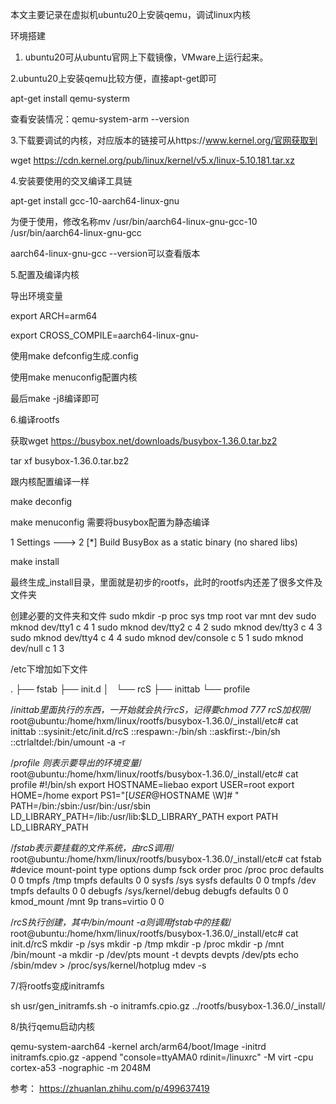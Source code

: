 本文主要记录在虚拟机ubuntu20上安装qemu，调试linux内核

环境搭建

1. ubuntu20可从ubuntu官网上下载镜像，VMware上运行起来。
   
2.ubuntu20上安装qemu比较方便，直接apt-get即可

apt-get install qemu-systerm

查看安装情况：qemu-system-arm --version

3.下载要调试的内核，对应版本的链接可从https://www.kernel.org/官网获取到

wget https://cdn.kernel.org/pub/linux/kernel/v5.x/linux-5.10.181.tar.xz

4.安装要使用的交叉编译工具链

apt-get install gcc-10-aarch64-linux-gnu

为便于使用，修改名称mv /usr/bin/aarch64-linux-gnu-gcc-10 /usr/bin/aarch64-linux-gnu-gcc

aarch64-linux-gnu-gcc --version可以查看版本

5.配置及编译内核

导出环境变量

export ARCH=arm64

export CROSS_COMPILE=aarch64-linux-gnu-

使用make defconfig生成.config

使用make menuconfig配置内核

最后make -j8编译即可

6.编译rootfs

获取wget https://busybox.net/downloads/busybox-1.36.0.tar.bz2

tar xf busybox-1.36.0.tar.bz2

跟内核配置编译一样

make deconfig

make menuconfig 需要将busybox配置为静态编译

1 Settings  --->
2 [*] Build BusyBox as a static binary (no shared libs)

make install

最终生成_install目录，里面就是初步的rootfs，此时的rootfs内还差了很多文件及文件夹

创建必要的文件夹和文件
sudo mkdir -p proc sys tmp root var mnt dev
sudo mknod dev/tty1 c 4 1
sudo mknod dev/tty2 c 4 2
sudo mknod dev/tty3 c 4 3
sudo mknod dev/tty4 c 4 4
sudo mknod dev/console c 5 1
sudo mknod dev/null c 1 3

/etc下增加如下文件

.
├── fstab
├── init.d
│   └── rcS
├── inittab
└── profile

/*inittab里面执行的东西，一开始就会执行rcS，记得要chmod 777 rcS加权限*/
root@ubuntu:/home/hxm/linux/rootfs/busybox-1.36.0/_install/etc# cat inittab 
::sysinit:/etc/init.d/rcS
::respawn:-/bin/sh
::askfirst:-/bin/sh
::ctrlaltdel:/bin/umount -a -r

/*profile 则表示要导出的环境变量*/
root@ubuntu:/home/hxm/linux/rootfs/busybox-1.36.0/_install/etc# cat profile 
#!/bin/sh
export HOSTNAME=liebao
export USER=root
export HOME=/home
export PS1="[$USER@$HOSTNAME \W]\# "
PATH=/bin:/sbin:/usr/bin:/usr/sbin
LD_LIBRARY_PATH=/lib:/usr/lib:$LD_LIBRARY_PATH
export PATH LD_LIBRARY_PATH

/*fstab表示要挂载的文件系统，由rcS调用*/
root@ubuntu:/home/hxm/linux/rootfs/busybox-1.36.0/_install/etc# cat fstab 
#device  mount-point    type     options   dump   fsck order
proc /proc proc defaults 0 0
tmpfs /tmp tmpfs defaults 0 0
sysfs /sys sysfs defaults 0 0
tmpfs /dev tmpfs defaults 0 0
debugfs /sys/kernel/debug debugfs defaults 0 0
kmod_mount /mnt 9p trans=virtio 0 0

/*rcS执行创建，其中/bin/mount -a则调用fstab中的挂载*/
root@ubuntu:/home/hxm/linux/rootfs/busybox-1.36.0/_install/etc# cat init.d/rcS 
mkdir -p /sys
mkdir -p /tmp
mkdir -p /proc
mkdir -p /mnt
/bin/mount -a
mkdir -p /dev/pts
mount -t devpts devpts /dev/pts
echo /sbin/mdev > /proc/sys/kernel/hotplug
mdev -s



7/将rootfs变成initramfs

sh usr/gen_initramfs.sh -o initramfs.cpio.gz ../rootfs/busybox-1.36.0/_install/

8/执行qemu启动内核

qemu-system-aarch64 -kernel arch/arm64/boot/Image -initrd initramfs.cpio.gz -append "console=ttyAMA0 rdinit=/linuxrc" -M virt -cpu cortex-a53 -nographic -m 2048M















参考：
https://zhuanlan.zhihu.com/p/499637419
